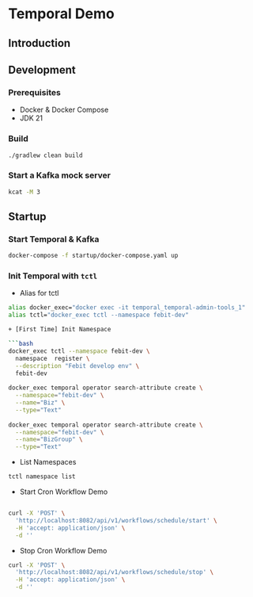 # Temporal Demo

## Introduction

## Development

### Prerequisites

+ Docker & Docker Compose
+ JDK 21

### Build

```bash
./gradlew clean build
```

### Start a Kafka mock server

```bash
kcat -M 3
```

## Startup

### Start Temporal & Kafka

```bash
docker-compose -f startup/docker-compose.yaml up
```

### Init Temporal with `tctl`

+ Alias for tctl

```bash
alias docker_exec="docker exec -it temporal_temporal-admin-tools_1"
alias tctl="docker_exec tctl --namespace febit-dev"

+ [First Time] Init Namespace

```bash
docker_exec tctl --namespace febit-dev \
  namespace  register \
  --description "Febit develop env" \
  febit-dev
  
docker_exec temporal operator search-attribute create \
  --namespace="febit-dev" \
  --name="Biz" \
  --type="Text"
  
docker_exec temporal operator search-attribute create \
  --namespace="febit-dev" \
  --name="BizGroup" \
  --type="Text"
```

+ List Namespaces

```bash
tctl namespace list
```

+ Start Cron Workflow Demo

```bash

curl -X 'POST' \
  'http://localhost:8082/api/v1/workflows/schedule/start' \
  -H 'accept: application/json' \
  -d ''
```

+ Stop Cron Workflow Demo

```bash
curl -X 'POST' \
  'http://localhost:8082/api/v1/workflows/schedule/stop' \
  -H 'accept: application/json' \
  -d ''
```
